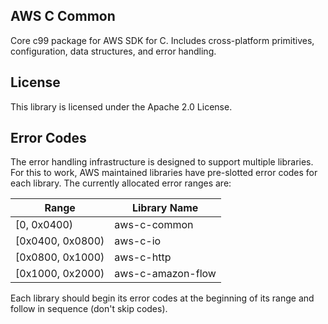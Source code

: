 ## AWS C Common

Core c99 package for AWS SDK for C. Includes cross-platform primitives, configuration, data structures, and error handling.

## License

This library is licensed under the Apache 2.0 License. 

## Error Codes
The error handling infrastructure is designed to support multiple libraries. For this to work, AWS maintained libraries 
have pre-slotted error codes for each library. The currently allocated error ranges are:

| Range | Library Name |
| --- | --- |
| [0, 0x0400) | aws-c-common |
| [0x0400, 0x0800) | aws-c-io |
| [0x0800, 0x1000) | aws-c-http |
| [0x1000, 0x2000) |aws-c-amazon-flow | 

Each library should begin its error codes at the beginning of its range and follow in sequence (don't skip codes).
